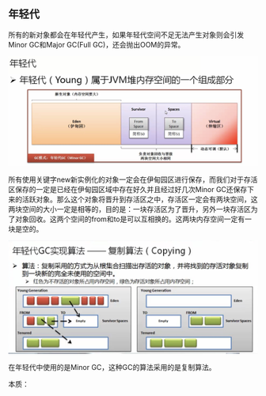 ## 年轻代

所有的新对象都会在年轻代产生，如果年轻代空间不足无法产生对象则会引发Minor GC和Major GC(Full GC)，还会抛出OOM的异常。

![](/assets/3161517053379_.pic_hd.jpg)

所有使用关键字new新实例化的对象一定会在伊甸园区进行保存，而我们对于存活区保存的一定是已经在伊甸园区域中存在好久并且经过好几次Minor GC还保存下来的活跃对象。那么这个对象将晋升到存活区之中，存活区一定会有两块空间，这两块空间的大小一定是相等的，目的是：一块存活区为了晋升，另外一块存活区为了对象回收。这两个空间的from和to是可以互相换的。这两块内存空间一定有一块是空的。

![](/assets/3171517064875_.pic_hd.jpg)

在年轻代中使用的是Minor GC，这种GC的算法采用的是复制算法。

本质：